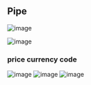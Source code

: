 <h2>Pipe</h2>

![image](https://github.com/user-attachments/assets/668f3026-61b2-4b63-bac4-fcdce24eadda)

![image](https://github.com/user-attachments/assets/7239dbab-a340-420a-a7ac-a6d4943c9bf2)

<h3>price currency code</h3>

![image](https://github.com/user-attachments/assets/c115d2f3-0689-4fec-8698-10d87ba06813)
![image](https://github.com/user-attachments/assets/ea78f77a-1f3e-403a-8937-d55488f27683)
![image](https://github.com/user-attachments/assets/87218429-c332-42f2-a802-cf5c9b4d1077)

